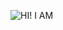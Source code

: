 ![HI! I AM](https://user-images.githubusercontent.com/90279768/138564998-b9716c1e-0ab7-46b8-a052-849bad009eeb.png)
